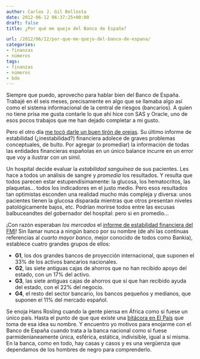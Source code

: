 ```yaml
---
author: Carlos J. Gil Bellosta
date: 2012-06-12 06:37:25+00:00
draft: false
title: ¿Por qué me quejo del Banco de España?

url: /2012/06/12/por-que-me-quejo-del-banco-de-espana/
categories:
- finanzas
- números
tags:
- finanzas
- números
- bde
---
```


Siempre que puedo, aprovecho para hablar bien del Banco de España. Trabajé en él seis meses, precisamente en algo que se llamaba algo así como el sistema informacional de la central de riesgos (bancarios). A quien no tiene prisa me gusta contarle lo que ahí hice con SAS y Oracle, uno de esos pocos trabajos que me han dejado completar a mi gusto.

Pero el otro día [me tocó darle un buen tirón de orejas](http://www.datanalytics.com/2012/06/05/medias-y-medianas-en-el-banco-de-espana/). Su último informe de estabilidad (¿inestabilidad?) financiera adolece de graves problemas conceptuales, de bulto. Por agregar (o promediar) la información de todas las entidades financieras españolas en un único balance incurre en un error que voy a ilustrar con un símil.

Un hospital decide evaluar la _estabilidad sanguínea_ de sus pacientes. Les hace a todos un análisis de sangre y _promedia_ los resultados. Y resulta que todos parecen estar estupendísimamente: la glucosa, los hematocritos, las plaquetas... todos los indicadores en el justo medio. Pero esos resultados tan optimistas esconden una realidad mucho más compleja y diversa: unos pacientes tienen la glucosa disparada mientras que otros presentan niveles patológicamente bajos, etc. Podrían morirse todos entre las excusas balbuceandtes del gobernador del hospital: pero si en promedio...

¡Con razón esperaban _los mercados_ el [informe de estabilidad financiera del FMI](http://www.imf.org/external/np/SEC/pr/2012/pr12212.htm)! Sin llamar nunca a ningún banco por su nombre (de ahí las continuas referencias al _cuarto mayor banco_, mejor conocido de todos como Bankia), establece cuatro grandes grupos de ellos:


* **G1**, los dos grandes bancos de proyección internacional, que suponen el 33% de los activos bancarios nacionales.
* **G2**, las siete antiguas cajas de ahorros que no han recibido apoyo del estado, con un 17% del activo.
* **G3**, las siete antiguas cajas de ahorros que sí que han recibido ayuda del estado, con el 22% del negocio.
* **G4**, el resto del sector bancario, los bancos pequeños y medianos, que suponen el 11% del mercado español.


Se enoja Hans Rosling cuando la gente piensa en África como si fuese un único país. Hasta el punto de que que existe una [bitácora en El País](http://blogs.elpais.com/africa-no-es-un-pais/) que toma de esa idea su nombre. Y encuentro yo motivos para enojarme con el Banco de España cuando trata a la banca nacional como si fuese parmidenianeamente única, esférica, estática, indivisible, igual a sí misma. En la banca, como en todo, hay casas y casos y es una vergüenza que dependamos de los hombres de negro para comprenderlo.
